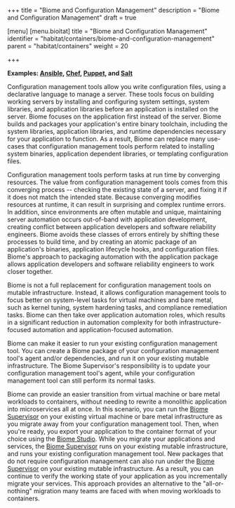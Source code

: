 +++
title = "Biome and Configuration Management"
description = "Biome and Configuration Management"
draft = true

[menu]
  [menu.bioitat]
    title = "Biome and Configuration Management"
    identifier = "habitat/containers/biome-and-configuration-management"
    parent = "habitat/containers"
    weight = 20

+++

**Examples: [Ansible](https://www.ansible.com/), [Chef](https://www.chef.io/chef/), [Puppet](https://puppet.com/), and [Salt](https://saltstack.com/)**

Configuration management tools allow you write configuration files, using a declarative language to manage a server. These tools focus on building working servers by installing and configuring system settings, system libraries, and application libraries before an application is installed on the server. Biome focuses on the application first instead of the server. Biome builds and packages your application's entire binary toolchain, including the system libraries, application libraries, and runtime dependencies necessary for your application to function. As a result, Biome can replace many use-cases that configuration management tools perform related to installing system binaries, application dependent libraries, or templating configuration files.

Configuration management tools perform tasks at run time by converging resources. The value from configuration management tools comes from this converging process -- checking the existing state of a server, and fixing it if it does not match the intended state. Because converging modifies resources at runtime, it can result in surprising and complex runtime errors. In addition, since environments are often mutable and unique, maintaining server automation occurs out-of-band with application development, creating conflict between application developers and software reliability engineers. Biome avoids these classes of errors entirely by shifting these processes to build time, and by creating an atomic package of an application's binaries, application lifecycle hooks, and configuration files. Biome's approach to packaging automation with the application package allows application developers and software reliability engineers to work closer together.

Biome is not a full replacement for configuration management tools on mutable infrastructure. Instead, it allows configuration management tools to focus better on system-level tasks for virtual machines and bare metal, such as kernel tuning, system hardening tasks, and compliance remediation tasks. Biome can then take over application automation roles, which results in a significant reduction in automation complexity for both infrastructure-focused automation and application-focused automation.

Biome can make it easier to run your existing configuration management tool. You can create a Biome package of your configuration management tool's agent and/or dependencies, and run it on your existing mutable infrastructure. The Biome Supervisor's responsibility is to update your configuration management tool's agent, while your configuration management tool can still perform its normal tasks.

Biome can provide an easier transition from virtual machine or bare metal workloads to containers, without needing to rewrite a monolithic application into microservices all at once. In this scenario, you can run the [Biome Supervisor](https://www.habitat.sh/docs/using-habitat/#overview) on your existing virtual machine or bare metal infrastructure as you migrate away from your configuration management tool. Then, when you're ready, you export your application to the container format of your choice using the [Biome Studio](https://www.habitat.sh/docs/plan-overview/#plan-builds). While you migrate your applications and services, the [Biome Supervisor](https://www.habitat.sh/docs/using-habitat/#overview) runs on your existing mutable infrastructure, and runs your existing configuration management tool. New packages that do not require configuration management can also run under the [Biome Supervisor](https://www.habitat.sh/docs/using-habitat/#overview) on your existing mutable infrastructure. As a result, you can continue to verify the working state of your application as you incrementally migrate your services. This approach provides an alternative to the "all-or-nothing" migration many teams are faced with when moving workloads to containers.
